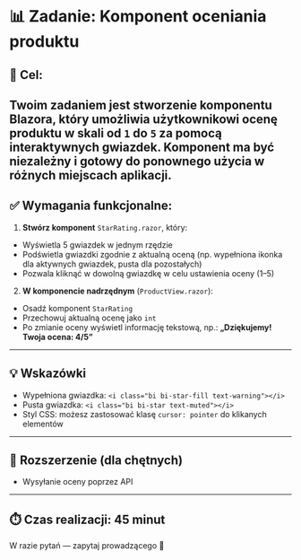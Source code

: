 # 📊 Zadanie: Komponent oceniania produktu

## 🧩 Cel:
Twoim zadaniem jest stworzenie komponentu Blazora, który umożliwia użytkownikowi ocenę produktu w skali od `1` do `5` za pomocą interaktywnych gwiazdek. Komponent ma być niezależny i gotowy do ponownego użycia w różnych miejscach aplikacji.
---

## ✅ Wymagania funkcjonalne:
1. **Stwórz komponent** `StarRating.razor`, który:
- Wyświetla 5 gwiazdek w jednym rzędzie
- Podświetla gwiazdki zgodnie z aktualną oceną (np. wypełniona ikonka dla aktywnych gwiazdek, pusta dla pozostałych)
- Pozwala kliknąć w dowolną gwiazdkę w celu ustawienia oceny (1–5)

2. **W komponencie nadrzędnym** (`ProductView.razor`):
- Osadź komponent `StarRating`
- Przechowuj aktualną ocenę jako `int`
- Po zmianie oceny wyświetl informację tekstową, np.: **„Dziękujemy! Twoja ocena: 4/5”**

--- 

## 💡 Wskazówki 
- Wypełniona gwiazdka: `<i class="bi bi-star-fill text-warning"></i>`
- Pusta gwiazdka: `<i class="bi bi-star text-muted"></i>`
- Styl CSS: możesz zastosować klasę `cursor: pointer` do klikanych elementów


---

## 🧠 Rozszerzenie (dla chętnych)
- Wysyłanie oceny poprzez API

---

## ⏱️ Czas realizacji: **45 minut**

W razie pytań — zapytaj prowadzącego 🙂